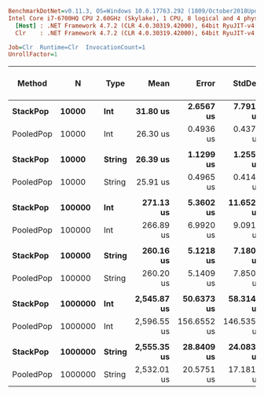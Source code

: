 ``` ini

BenchmarkDotNet=v0.11.3, OS=Windows 10.0.17763.292 (1809/October2018Update/Redstone5)
Intel Core i7-6700HQ CPU 2.60GHz (Skylake), 1 CPU, 8 logical and 4 physical cores
  [Host] : .NET Framework 4.7.2 (CLR 4.0.30319.42000), 64bit RyuJIT-v4.7.3324.0
  Clr    : .NET Framework 4.7.2 (CLR 4.0.30319.42000), 64bit RyuJIT-v4.7.3324.0

Job=Clr  Runtime=Clr  InvocationCount=1  
UnrollFactor=1  

```
|    Method |       N |   Type |        Mean |       Error |      StdDev |      Median | Ratio | RatioSD | Gen 0/1k Op | Gen 1/1k Op | Gen 2/1k Op | Allocated Memory/Op |
|---------- |-------- |------- |------------:|------------:|------------:|------------:|------:|--------:|------------:|------------:|------------:|--------------------:|
|  **StackPop** |   **10000** |    **Int** |    **31.80 us** |   **2.6567 us** |   **7.7917 us** |    **26.11 us** |  **1.00** |    **0.00** |           **-** |           **-** |           **-** |                   **-** |
| PooledPop |   10000 |    Int |    26.30 us |   0.4936 us |   0.4375 us |    26.33 us |  0.90 |    0.18 |           - |           - |           - |                   - |
|           |         |        |             |             |             |             |       |         |             |             |             |                     |
|  **StackPop** |   **10000** | **String** |    **26.39 us** |   **1.1299 us** |   **1.2559 us** |    **26.11 us** |  **1.00** |    **0.00** |           **-** |           **-** |           **-** |                   **-** |
| PooledPop |   10000 | String |    25.91 us |   0.4965 us |   0.4146 us |    25.89 us |  0.98 |    0.05 |           - |           - |           - |                   - |
|           |         |        |             |             |             |             |       |         |             |             |             |                     |
|  **StackPop** |  **100000** |    **Int** |   **271.13 us** |   **5.3602 us** |  **11.6526 us** |   **270.71 us** |  **1.00** |    **0.00** |           **-** |           **-** |           **-** |                   **-** |
| PooledPop |  100000 |    Int |   266.89 us |   6.9920 us |   9.0916 us |   262.44 us |  0.98 |    0.06 |           - |           - |           - |                   - |
|           |         |        |             |             |             |             |       |         |             |             |             |                     |
|  **StackPop** |  **100000** | **String** |   **260.16 us** |   **5.1218 us** |   **7.1800 us** |   **263.29 us** |  **1.00** |    **0.00** |           **-** |           **-** |           **-** |                   **-** |
| PooledPop |  100000 | String |   260.20 us |   5.1409 us |   7.8507 us |   263.19 us |  1.00 |    0.04 |           - |           - |           - |                   - |
|           |         |        |             |             |             |             |       |         |             |             |             |                     |
|  **StackPop** | **1000000** |    **Int** | **2,545.87 us** |  **50.6373 us** |  **58.3140 us** | **2,540.30 us** |  **1.00** |    **0.00** |           **-** |           **-** |           **-** |                   **-** |
| PooledPop | 1000000 |    Int | 2,596.55 us | 156.6552 us | 146.5354 us | 2,547.73 us |  1.03 |    0.06 |           - |           - |           - |                   - |
|           |         |        |             |             |             |             |       |         |             |             |             |                     |
|  **StackPop** | **1000000** | **String** | **2,555.35 us** |  **28.8409 us** |  **24.0835 us** | **2,542.68 us** |  **1.00** |    **0.00** |           **-** |           **-** |           **-** |                   **-** |
| PooledPop | 1000000 | String | 2,532.01 us |  20.5751 us |  17.1811 us | 2,528.62 us |  0.99 |    0.01 |           - |           - |           - |                   - |
